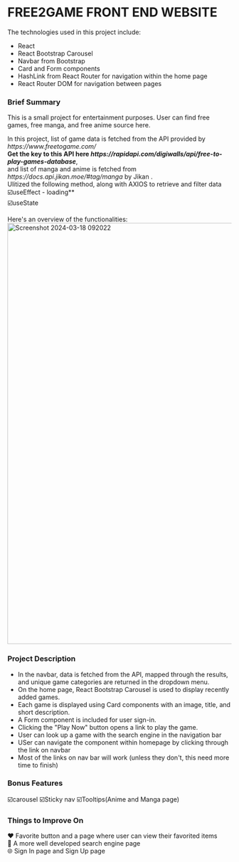 <h1>FREE2GAME FRONT END WEBSITE </h1>
<p>The technologies used in this project include:</p>
<ul>
  <li>React</li>
  <li>React Bootstrap Carousel</li>
  <li>Navbar from Bootstrap</li>
  <li>Card and Form components</li>
  <li>HashLink from React Router for navigation within the home page</li>
  <li>React Router DOM for navigation between pages</li>
</ul>

<h3>Brief Summary</h3>
<p> This is a small project for entertainment purposes. User can find free games, free manga, and free anime source here.</p>
<p>In this project, list of game data is fetched from the API provided by <em>https://www.freetogame.com/</em> <br>
  <b>Get the key to this API here <em>https://rapidapi.com/digiwalls/api/free-to-play-games-database</em></b>, <br>
  and list of manga and anime is fetched from <em>https://docs.api.jikan.moe/#tag/manga</em> by Jikan . <br>
  Ulitized the following method, along with AXIOS to retrieve and filter data <br>
  ☑️useEffect - loading** <br>
  ☑️useState

  Here's an overview of the functionalities:
  <img width="947" alt="Screenshot 2024-03-18 092022" src="https://github.com/linhdhng/SBA-320/assets/153128184/75aab9b5-df74-48f8-88ec-c029204ea167">
</p>
<h3>Project Description</h3>
<ul>
  <li>In the navbar, data is fetched from the API, mapped through the results, and unique game categories are returned in the dropdown menu.</li>
  <li>On the home page, React Bootstrap Carousel is used to display recently added games.</li>
  <li>Each game is displayed using Card components with an image, title, and short description.</li>
  <li>A Form component is included for user sign-in.</li>
  <li>Clicking the "Play Now" button opens a link to play the game.</li>
  <li>User can look up a game with the search engine in the navigation bar</li>
  <li>USer can navigate the component within homepage by clicking through the link on navbar</li>
  <li>Most of the links on nav bar will work (unless they don't, this need more time to finish)</li>
</ul>

<h3>Bonus Features</h3>
☑️carousel   ☑️Sticky nav  ☑️Tooltips(Anime and Manga page)

<h3>Things to Improve On</h3>
❤️ Favorite button and a page where user can view their favorited items <br>
💬 A more well developed search engine page<br>
🌐 Sign In page and Sign Up page
